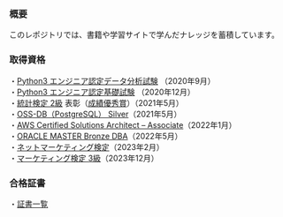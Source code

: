 ### 概要
このレポジトリでは、書籍や学習サイトで学んだナレッジを蓄積しています。<br>

### 取得資格
・[Python3 エンジニア認定データ分析試験](https://www.pythonic-exam.com/exam/analyist) （2020年9月）<br>
・[Python3 エンジニア認定基礎試験](https://www.pythonic-exam.com/exam/basic) （2020年12月）<br>
・[統計検定 2級](https://www.toukei-kentei.jp/about/grade2/) 表彰（[成績優秀賞](https://github.com/y-sh-ml/Books/blob/main/%E5%90%88%E6%A0%BC%E8%A8%BC%E6%9B%B8/%E7%B5%B1%E8%A8%88%E6%A4%9C%E5%AE%9A2%E7%B4%9A%20%E8%A1%A8%E5%BD%B0.pdf)）（2021年5月）<br>
・[OSS-DB（PostgreSQL） Silver](https://oss-db.jp/outline/silver)（2021年5月）<br>
・[AWS Certified Solutions Architect – Associate](https://aws.amazon.com/jp/certification/certified-solutions-architect-associate/)（2022年1月）<br>
・[ORACLE MASTER Bronze DBA](https://education.oracle.com/ja/oracle-master-bronze-dba-available-only-in-japan/trackp_DB19CBRNZ)（2022年5月）<br>
・[ネットマーケティング検定](https://www.sikaku.gr.jp/nm/about/index.html)（2023年2月）<br>
・[マーケティング検定 3級](https://www.jma2-jp.org/marken/level3/level3_outline)（2023年12月）

### 合格証書
・[証書一覧](https://github.com/y-sh-ml/Books/tree/main/%E5%90%88%E6%A0%BC%E8%A8%BC%E6%9B%B8)
